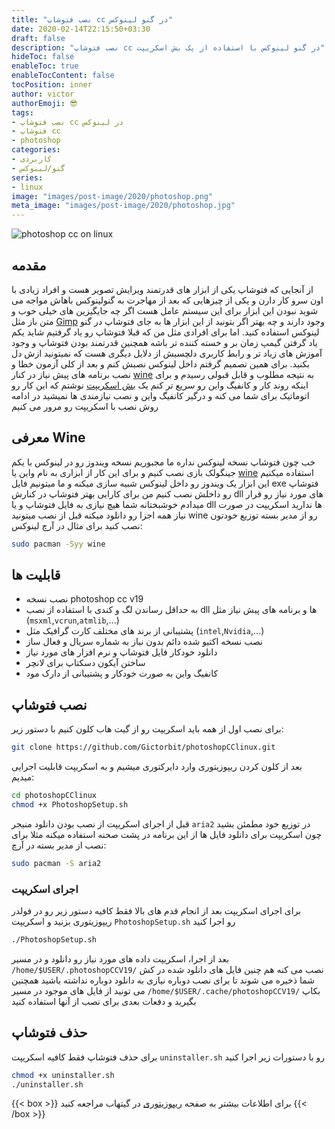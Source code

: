 ```yaml
---
title: "نصب فتوشاپ cc در گنو لینوکس"
date: 2020-02-14T22:15:50+03:30
draft: false
description: "نصب فتوشاپ cc در گنو لینوکس با استفاده از یک بش اسکریپت"
hideToc: false
enableToc: true
enableTocContent: false
tocPosition: inner
author: victor
authorEmoji: 😎
tags:
- نصب فتوشاپ cc در لینوکس
- فتوشاپ cc
- photoshop
categories:
- کاربردی
- گنو/لینوکس
series:
- linux
image: "images/post-image/2020/photoshop.png"
meta_image: "images/post-image/2020/photoshop.jpg"
---
```

![photoshop cc on linux](/images/post-image/2020/photoshop.jpg)
## مقدمه
از آنجایی که فتوشاپ یکی از ابزار های قدرتمند ویرایش تصویر هست و افراد زیادی با اون سرو کار دارن و یکی از چیزهایی که بعد از مهاجرت به گنولینوکس باهاش مواجه می شوید نبودن این ابزار برای این سیستم عامل هست اگر چه جایگیزین های خیلی خوب و متن باز مثل [Gimp](https://www.gimp.org/) وجود دارند و چه بهتر اگر بتونید از این ابزار ها به جای فتوشاپ در گنو لینوکس استفاده کنید.
اما برای افرادی مثل من که قبلا فتوشاپ رو یاد گرفتیم شاید یکم یاد گرفتن گیمپ زمان بر و خسته کننده تر باشه همچنین قدرتمند بودن فتوشاپ و وجود آموزش های زیاد تر و رابط کاربری دلچسبش از دلایل دیگری هست که نمیتونید ازش دل بکنید.
برای همین تصمیم گرفتم داخل لینوکس نصبش کنم و بعد از کلی آزمون خطا و نصب برنامه های پیش نیاز در کنار [wine](https://www.winehq.org/) به نتیجه مطلوب و قابل قبولی رسیدم و برای اینکه روند کار و کانفیگ واین رو سریع تر کنم یک [بش اسکریپت](https://github.com/Gictorbit/photoshopCClinux) نوشتم که این کار رو اتوماتیک برای شما می کنه و درگیر کانفیگ واین و نصب نیازمندی ها نمیشید در ادامه روش نصب با اسکریپت رو مرور می کنیم

## معرفی Wine
خب چون فتوشاپ نسخه لینوکس نداره ما مجبوریم نسخه ویندوز رو در لینوکس با یکم جینگولک بازی نصب کنیم و برای این کار از ابزاری به نام واین یا [wine](https://www.winehq.org/) استفاده میکنیم این ابزار یک ویندوز رو داخل لینوکس شبیه سازی میکنه و ما میتونیم فایل exe فتوشاپ رو داخلش نصب کنیم من برای کارایی بهتر فتوشاپ در کنارش dll های مورد نیاز رو قرار میدادم خوشبختانه شما هیچ نیازی به فایل فتوشاپ و یا dll ها ندارید اسکریپت در صورت نیاز همه اجزا رو دانلود میکنه قبل از نصب میتونید wine رو از مدیر بسته توزیع خودتون نصب کنید برای مثال در آرچ لینوکس:
```bash
sudo pacman -Syy wine
```
## قابلیت ها
* نصب نسخه photoshop cc v19
* به حداقل رساندن لگ و کندی با استفاده از نصب dll ها و برنامه های پیش نیاز مثل (`msxml`,`vcrun`,`atmlib`,...)
* پشتیبانی از برند های مختلف کارت گرافیک مثل (`intel`,`Nvidia`,...)
* نصب نسخه اکتیو شده دائم بدون نیاز به شماره سریال و فعال ساز
* دانلود خودکار فایل فتوشاپ و نرم افزار های مورد نیاز
* ساختن آیکون دسکتاپ برای لانچر
* کانفیگ واین به صورت خودکار و پشتیبانی از دارک مود
## نصب فتوشاپ
برای نصب اول از همه باید اسکریپت رو از گیت هاب کلون کنیم با دستور زیر:
```bash
git clone https://github.com/Gictorbit/photoshopCClinux.git
```
بعد از کلون کردن ریپوزیتوری وارد دایرکتوری میشیم و به اسکریپت قابلیت اجرایی میدیم:
```bash
cd photoshopCClinux
chmod +x PhotoshopSetup.sh
```
قبل از اجرای اسکریپت از نصب بودن دانلود منیجر `aria2` در توزیع خود مطمئن بشید چون اسکریپت برای دانلود فایل ها از این برنامه در پشت صحنه استفاده میکنه مثلا برای نصب از مدیر بسته در آرچ:
```bash
sudo pacman -S aria2
```
### اجرای اسکریپت
برای اجرای اسکریپت بعد از انجام قدم های بالا فقط کافیه دستور زیر رو در فولدر ریپوزیتوری بزنید و اسکریپت `PhotoshopSetup.sh` رو اجرا کنید
```bash
./PhotoshopSetup.sh
```
بعد از اجرا، اسکریپت داده های مورد نیاز رو دانلود و در مسیر `/home/$USER/.photoshopCCV19/` نصب می کنه هم چنین فایل های دانلود شده در کش شما ذخیره می شوند تا برای نصب دوباره نیازی به دانلود دوباره نداشته باشید همچنین می تونید از فایل های موجود در مسیر `/home/$USER/.cache/photoshopCCV19/` بکاپ بگیرید و دفعات بعدی برای نصب از آنها استفاده کنید
## حذف فتوشاپ
برای حذف فتوشاپ فقط کافیه اسکریپت `uninstaller.sh` رو با دستورات زیر اجرا کنید
```bash
chmod +x uninstaller.sh
./uninstaller.sh
```
{{< box >}}
برای اطلاعات بیشتر به صفحه <a href="https://github.com/Gictorbit/photoshopCClinux">ریپوزیتوری</a> در گیتهاب مراجعه کنید
{{< /box >}} 

 


